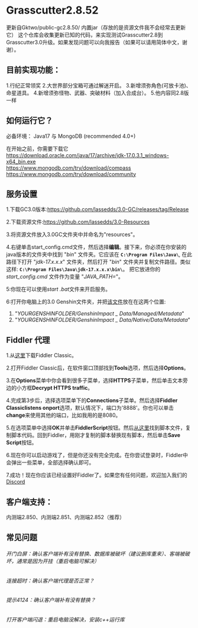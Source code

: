 
# Grasscutter2.8.52
更新自Gktwo/public-gc2.8.50/ 内置jar（存放的是资源文件我不会经常去更新它）
这个仓库会收集更新已知的代码，来实现测试Grasscutter2.8到Grasscutter3.0升级。如果发现问题可以向我报告（如果可以请用简体中文，谢谢）。

## 目前实现功能：
1.行纪正常领奖
2.大世界部分宝箱可通过解迷开启。
3.新增须弥角色(可放卡池)、命星道具。
4.新增须弥怪物、武器、突破材料（加入合成台）。
5.他内容同2.8版一样
## 如何运行它？
必备环境：
Java17 与 MongoDB (recommended 4.0+)

在开始之前，你需要下载它<br>
https://download.oracle.com/java/17/archive/jdk-17.0.3.1_windows-x64_bin.exe<br>
https://www.mongodb.com/try/download/compass<br>
https://www.mongodb.com/try/download/community<br>

## 服务设置

1.下载GC3.0版本:https://github.com/lassedds/3.0-GC/releases/tag/Release

2.下载资源文件:https://github.com/lassedds/3.0-Resources

3.将资源文件放入3.0GC文件夹中并命名为"resources"。

4.右键单击start_config.cmd文件，然后选择**编辑**。接下来，你必须在你安装的java版本的文件夹中找到 "*bin*" 文件夹。它应该在 **`C:\Program Files\Java\`**, 在此路径下打开 "*jdk-17.x.x.x*" 文件夹，然后打开 "*bin*" 文件夹并复制文件路径。类似这样: **`C:\Program Files\Java\jdk-17.x.x.x\bin\`**。  把它放进你的 *start_config.cmd* 文件作为变量 "*JAVA_PATH=*"。

5:你现在可以使用*start .bat*文件来开启服务。

6:打开你电脑上的3.0 Genshin文件夹，并把<a href="https://drive.google.com/file/d/1esXUB4Q_Y_wDjvqnNbN8jiQUKsO11N1S/view?usp=sharing">该文件</a>放在在这两个位置:<br>
1. "*YOURGENSHINFOLDER/GenshinImpact _ Data/Managed/Metadata*"<br>
2. "*YOURGENSHINFOLDER/GenshinImpact _ Data/Native/Data/Metadata*"

## Fiddler 代理

1.从<a href=https://www.telerik.com/download/fiddler>这里</a>下载Fiddler Classic。

2.打开Fiddler Classic后，在软件窗口顶部找到**Tools**选项，然后选择**Options**。

3.在**Options**菜单中你会看到很多子菜单，选择**HTTPS**子菜单，然后单击文本旁边的小方框**Decrypt HTTPS traffic**。

4.完成第3步后，选择选项菜单下的**Connections**子菜单。然后选择**Fiddler Classiclistens onport**选项，默认情况下，端口为'8888'。你也可以单击**change**来使用其他的端口，比如我用的是8080。

5.在选项菜单中选择**OK**并单击**FiddlerScript**按钮。然后<a href=https://github.lunatic.moe/fiddlerscript>从这里</a>找到脚本文件，复制脚本代码。回到Fiddler，用刚才复制的脚本替换现有脚本，然后单击**Save Script**按钮。

6.现在你可以启动游戏了，但是你还没有完全完成。在你尝试登录时，Fiddler中会弹出一些菜单，全部选择确认即可。

7.成功！现在你应该已经设置好Fiddler了。如果您有任何问题，欢迎加入我们的<a href=https://discord.gg/AYtB7Q2er8>Discord</a>


## 客户端支持：
内测端2.850、内测端2.851、内测端2.852（推荐）

## 常见问题
###### 开门白屏：确认客户端补有没有替换、数据库被破坏（建议删库重来）、客端被破坏，通常是因为开挂（重启电脑可解决）

###### 连接超时：确认客户端代理是否正常？

###### 提示4124：确认客户端补有没有替换？

###### 打开客户端闪退：重启电脑没解决，安装c++运行库
